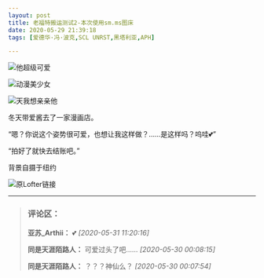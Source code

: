 ```yaml
---
layout: post
title: 老福特搬运测试2-本次使用sm.ms图床
date: 2020-05-29 21:39:18
tags: [爱德华·冯·波克,SCL UNRST,黑塔利亚,APH]

---
```

![他超级可爱](https://i.loli.net/2020/06/08/KavNo2zBeu7Wcpn.jpg)

![动漫美少女](https://i.loli.net/2020/06/08/RF4PxGfASYb97Wo.jpg)

![天我想亲亲他](https://i.loli.net/2020/06/08/9TJprLsMkOEvSih.jpg)


冬天带爱酱去了一家漫画店。

“嗯？你说这个姿势很可爱，也想让我这样做？……是这样吗？呜哇💕”

“拍好了就快去结账吧。”

背景自摄于纽约


![原Lofter链接](https://arthliams.lofter.com/post/211e06_1c97f89b4)


---
> ### 评论区：
>**亚苏_Arthii：** 💕  *[2020-05-31 11:20:16]*
>
>**同是天涯陌路人：** 可爱过头了吧……  *[2020-05-30 00:08:15]*
>
>**同是天涯陌路人：** ？？？神仙么？  *[2020-05-30 00:07:54]*
>
>
